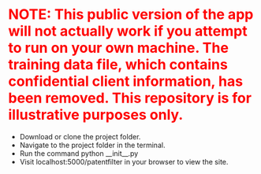 <h1 style="color:red">NOTE: This public version of the app will not actually work if you attempt to run on your own machine. The training data file, which contains confidential client information, has been removed. This repository is for illustrative purposes only.</h1>
<ul>
	<li>Download or clone the project folder.</li>
	<li>Navigate to the project folder in the terminal.</li>
	<li>Run the command python __init__.py</li>
	<li>Visit localhost:5000/patentfilter in your browser to view the site.</li>
</ul>

